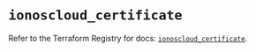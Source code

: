 # `ionoscloud_certificate`

Refer to the Terraform Registry for docs: [`ionoscloud_certificate`](https://registry.terraform.io/providers/ionos-cloud/ionoscloud/6.4.12/docs/resources/certificate).
